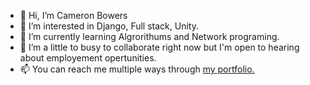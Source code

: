 - 👋 Hi, I’m Cameron Bowers
- 👀 I’m interested in Django, Full stack, Unity.
- 🌱 I’m currently learning Algrorithums and Network programing.
- 💞️ I’m a little to busy to collaborate right now but I'm open to hearing about employement opertunities.
- 📫 You can reach me multiple ways through <a href="https://www.autonomousdev.net/">my portfolio.</a>

<!---
AutonomousDev/AutonomousDev is a ✨ special ✨ repository because its `README.md` (this file) appears on your GitHub profile.
You can click the Preview link to take a look at your changes.
--->

